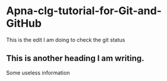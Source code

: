 # Apna-clg-tutorial-for-Git-and-GitHub

This is the edit I am doing to check the git status

## This is another heading I am writing. 

Some useless information